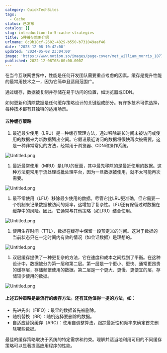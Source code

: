 ```yaml
---
category: QuickTechBites
tags:
  - Cache
status: 已发布
catalog: []
slug: introduction-to-5-cache-strategies
title: 5种缓存策略介绍
urlname: 8c9b18cf-2602-4829-b550-b731049aaf46
date: '2023-12-08 10:42:00'
updated: '2024-05-08 23:04:00'
image: 'https://www.notion.so/images/page-cover/met_william_morris_1877_willow.jpg'
published: 2022-12-08T08:00:00.000Z
---
```


在当今互联网世界中，性能是任何开发团队需要重点考虑的因素。缓存是提升性能的最常用技术之一，因为它简单且适用范围广。


通过缓存，数据被复制并存储在易于访问的位置，如浏览器或CDN。


如何更新和清除数据是任何缓存策略设计的关键组成部分。有许多技术可供选择，每种技术都有其独特的适用场景。


#### 五种缓存策略

1. 最近最少使用（LRU）是一种缓存管理方法，通过移除最长时间未被访问或使用的数据来为新数据腾出空间。它假设最近访问的数据将很快再次被需要。这是一种非常常见的方法，经常用于浏览器、CDN和操作系统。

![Untitled.png](https://prod-files-secure.s3.us-west-2.amazonaws.com/5d24fe63-e567-4804-86f9-9fdc62e13082/74494354-3dc7-4fc2-be3e-7e15913b3f24/Untitled.png?X-Amz-Algorithm=AWS4-HMAC-SHA256&X-Amz-Content-Sha256=UNSIGNED-PAYLOAD&X-Amz-Credential=ASIAZI2LB466QL3PG7WU%2F20250324%2Fus-west-2%2Fs3%2Faws4_request&X-Amz-Date=20250324T053921Z&X-Amz-Expires=3600&X-Amz-Security-Token=IQoJb3JpZ2luX2VjEIz%2F%2F%2F%2F%2F%2F%2F%2F%2F%2FwEaCXVzLXdlc3QtMiJHMEUCIQCr%2BztFropKhBY5fQR0LIH0fPR3WEXq%2FJnwfVTfY88B9gIgZ%2FfeJRGl0V6Jgr2Cn8Pvg%2B%2Fw%2BluM%2FkF6ygwa5oOsdpgqiAQI5f%2F%2F%2F%2F%2F%2F%2F%2F%2F%2FARAAGgw2Mzc0MjMxODM4MDUiDIYuNze4g44IN%2FNnaircA48iQ8JNXJdVVzGP38lePoAWILCc%2BNF%2BK%2FaMuF060908nHqUF%2B7vCO5Xhj9GopWOeATNSI%2BZ%2FD3UUdZOxc%2BvvK6GP8kwlPycVXCys4m9BLx70qi%2BDsRyjGnsU84u6s%2F2bBqvqc6GCS28E%2F8ji1fh4hRRWc%2Bv%2FK0TTtp1noHmgE6oNPzXdbl0juJkPYelBjcEZQKyC1N7Eo%2FFan%2F%2BOc1kg29TLZxz%2FzPUJJQEntq7iKtyjX2rq5OZG%2BQqv1eYrnumxtBTF5%2BCvm%2FEUyTvfdEX6pAUs1DS03Ikwd7M%2Fj%2BAxofyQi%2FCKPY6UcBI0qqSXKAWgnp2QAAc0iw1S6P9eRi52g6lkJaubCLULblnVrBm4O%2BbInIjfByuI7MUzOHNto6YHBWvo3i7i02f%2FlVDYecPM3%2FdqJyp72H162q5bgGuTJjWsHDaQPC4NkCmuomzwB%2FE2eFOtHSPJLk10JO6CmkafcnsebRdHNsBuV3e9PQDPahI9VCzqTNEZ9y5ZDAVKlDCLX1XlzEeaX%2B0YMrvhhhf94%2Fi1ED9fPkQPTWqtDG5vxJLFnXz%2BtXZIqIhVWC8iJy0PisWCftxhfEMaj5OXFTQyIQmi97O%2B11DqzYjfqY0sVY%2BSnkv7OHqIPRDE9cKMKS2g78GOqUB6c0Yw6sgPR5lroy6Z7DG6ZkBaoj0NyIM4N0f7KSbZ5wQF4i0y4u7hU3ji6%2BSXT96%2BcRPO1%2B%2BqfCjZUXT%2FuWGFwn7PEEg41BXmNjoNX1ptIzvlUqYTnshPQ3zh6qOyNOGlbjxzVFoHgwtmrYOuZciMj7f%2FDLIurLKgXjndCmF3D5A8j2UscN4rmmwlY8w68SvMJctGynuN4RCuqOB1eqcdBggaWsD&X-Amz-Signature=ddc60f3ac20b72a0842284a2e492852d72183f1f6301b1f90b603aca9c2b65d5&X-Amz-SignedHeaders=host&x-id=GetObject)

1. 最近最常使用（MRU）是LRU的反面，其中最先移除的是最近使用的数据。这种方法更常用于流处理或批处理平台，因为一旦数据被使用，就不太可能再次需要。

![Untitled.png](https://prod-files-secure.s3.us-west-2.amazonaws.com/5d24fe63-e567-4804-86f9-9fdc62e13082/9394e615-e149-4cd8-9a1b-e3c39cda8184/Untitled.png?X-Amz-Algorithm=AWS4-HMAC-SHA256&X-Amz-Content-Sha256=UNSIGNED-PAYLOAD&X-Amz-Credential=ASIAZI2LB466QL3PG7WU%2F20250324%2Fus-west-2%2Fs3%2Faws4_request&X-Amz-Date=20250324T053921Z&X-Amz-Expires=3600&X-Amz-Security-Token=IQoJb3JpZ2luX2VjEIz%2F%2F%2F%2F%2F%2F%2F%2F%2F%2FwEaCXVzLXdlc3QtMiJHMEUCIQCr%2BztFropKhBY5fQR0LIH0fPR3WEXq%2FJnwfVTfY88B9gIgZ%2FfeJRGl0V6Jgr2Cn8Pvg%2B%2Fw%2BluM%2FkF6ygwa5oOsdpgqiAQI5f%2F%2F%2F%2F%2F%2F%2F%2F%2F%2FARAAGgw2Mzc0MjMxODM4MDUiDIYuNze4g44IN%2FNnaircA48iQ8JNXJdVVzGP38lePoAWILCc%2BNF%2BK%2FaMuF060908nHqUF%2B7vCO5Xhj9GopWOeATNSI%2BZ%2FD3UUdZOxc%2BvvK6GP8kwlPycVXCys4m9BLx70qi%2BDsRyjGnsU84u6s%2F2bBqvqc6GCS28E%2F8ji1fh4hRRWc%2Bv%2FK0TTtp1noHmgE6oNPzXdbl0juJkPYelBjcEZQKyC1N7Eo%2FFan%2F%2BOc1kg29TLZxz%2FzPUJJQEntq7iKtyjX2rq5OZG%2BQqv1eYrnumxtBTF5%2BCvm%2FEUyTvfdEX6pAUs1DS03Ikwd7M%2Fj%2BAxofyQi%2FCKPY6UcBI0qqSXKAWgnp2QAAc0iw1S6P9eRi52g6lkJaubCLULblnVrBm4O%2BbInIjfByuI7MUzOHNto6YHBWvo3i7i02f%2FlVDYecPM3%2FdqJyp72H162q5bgGuTJjWsHDaQPC4NkCmuomzwB%2FE2eFOtHSPJLk10JO6CmkafcnsebRdHNsBuV3e9PQDPahI9VCzqTNEZ9y5ZDAVKlDCLX1XlzEeaX%2B0YMrvhhhf94%2Fi1ED9fPkQPTWqtDG5vxJLFnXz%2BtXZIqIhVWC8iJy0PisWCftxhfEMaj5OXFTQyIQmi97O%2B11DqzYjfqY0sVY%2BSnkv7OHqIPRDE9cKMKS2g78GOqUB6c0Yw6sgPR5lroy6Z7DG6ZkBaoj0NyIM4N0f7KSbZ5wQF4i0y4u7hU3ji6%2BSXT96%2BcRPO1%2B%2BqfCjZUXT%2FuWGFwn7PEEg41BXmNjoNX1ptIzvlUqYTnshPQ3zh6qOyNOGlbjxzVFoHgwtmrYOuZciMj7f%2FDLIurLKgXjndCmF3D5A8j2UscN4rmmwlY8w68SvMJctGynuN4RCuqOB1eqcdBggaWsD&X-Amz-Signature=cf8b2539fd288f715cabfe81e7868e89c642e93dc64d1ad8a028250454ee87ae&X-Amz-SignedHeaders=host&x-id=GetObject)

1. 最不常使用（LFU）移除最少使用的数据。尽管它比LRU更准确，但它需要一个机制来记录数据被访问的频率，这增加了复杂性。LFU还有保留过时数据在缓存中的风险。因此，它通常与其他策略（如LRU）结合使用。

![Untitled.png](https://prod-files-secure.s3.us-west-2.amazonaws.com/5d24fe63-e567-4804-86f9-9fdc62e13082/ff489bb8-941e-4617-b208-e17020ed7ada/Untitled.png?X-Amz-Algorithm=AWS4-HMAC-SHA256&X-Amz-Content-Sha256=UNSIGNED-PAYLOAD&X-Amz-Credential=ASIAZI2LB466QL3PG7WU%2F20250324%2Fus-west-2%2Fs3%2Faws4_request&X-Amz-Date=20250324T053921Z&X-Amz-Expires=3600&X-Amz-Security-Token=IQoJb3JpZ2luX2VjEIz%2F%2F%2F%2F%2F%2F%2F%2F%2F%2FwEaCXVzLXdlc3QtMiJHMEUCIQCr%2BztFropKhBY5fQR0LIH0fPR3WEXq%2FJnwfVTfY88B9gIgZ%2FfeJRGl0V6Jgr2Cn8Pvg%2B%2Fw%2BluM%2FkF6ygwa5oOsdpgqiAQI5f%2F%2F%2F%2F%2F%2F%2F%2F%2F%2FARAAGgw2Mzc0MjMxODM4MDUiDIYuNze4g44IN%2FNnaircA48iQ8JNXJdVVzGP38lePoAWILCc%2BNF%2BK%2FaMuF060908nHqUF%2B7vCO5Xhj9GopWOeATNSI%2BZ%2FD3UUdZOxc%2BvvK6GP8kwlPycVXCys4m9BLx70qi%2BDsRyjGnsU84u6s%2F2bBqvqc6GCS28E%2F8ji1fh4hRRWc%2Bv%2FK0TTtp1noHmgE6oNPzXdbl0juJkPYelBjcEZQKyC1N7Eo%2FFan%2F%2BOc1kg29TLZxz%2FzPUJJQEntq7iKtyjX2rq5OZG%2BQqv1eYrnumxtBTF5%2BCvm%2FEUyTvfdEX6pAUs1DS03Ikwd7M%2Fj%2BAxofyQi%2FCKPY6UcBI0qqSXKAWgnp2QAAc0iw1S6P9eRi52g6lkJaubCLULblnVrBm4O%2BbInIjfByuI7MUzOHNto6YHBWvo3i7i02f%2FlVDYecPM3%2FdqJyp72H162q5bgGuTJjWsHDaQPC4NkCmuomzwB%2FE2eFOtHSPJLk10JO6CmkafcnsebRdHNsBuV3e9PQDPahI9VCzqTNEZ9y5ZDAVKlDCLX1XlzEeaX%2B0YMrvhhhf94%2Fi1ED9fPkQPTWqtDG5vxJLFnXz%2BtXZIqIhVWC8iJy0PisWCftxhfEMaj5OXFTQyIQmi97O%2B11DqzYjfqY0sVY%2BSnkv7OHqIPRDE9cKMKS2g78GOqUB6c0Yw6sgPR5lroy6Z7DG6ZkBaoj0NyIM4N0f7KSbZ5wQF4i0y4u7hU3ji6%2BSXT96%2BcRPO1%2B%2BqfCjZUXT%2FuWGFwn7PEEg41BXmNjoNX1ptIzvlUqYTnshPQ3zh6qOyNOGlbjxzVFoHgwtmrYOuZciMj7f%2FDLIurLKgXjndCmF3D5A8j2UscN4rmmwlY8w68SvMJctGynuN4RCuqOB1eqcdBggaWsD&X-Amz-Signature=39b1d0958bf02e3ff3eaea01a0a7c52877361ddeb1ab8363d9d69d50cf5156d6&X-Amz-SignedHeaders=host&x-id=GetObject)

1. 使用生存时间（TTL），数据在缓存中保留一段预定义的时间。这对于数据的当前状态只在一定时间内有效的情况（如会话数据）是理想的。

![Untitled.png](https://prod-files-secure.s3.us-west-2.amazonaws.com/5d24fe63-e567-4804-86f9-9fdc62e13082/480ed8d3-f3c7-4a40-a9c6-4ca2e915c139/Untitled.png?X-Amz-Algorithm=AWS4-HMAC-SHA256&X-Amz-Content-Sha256=UNSIGNED-PAYLOAD&X-Amz-Credential=ASIAZI2LB466QL3PG7WU%2F20250324%2Fus-west-2%2Fs3%2Faws4_request&X-Amz-Date=20250324T053921Z&X-Amz-Expires=3600&X-Amz-Security-Token=IQoJb3JpZ2luX2VjEIz%2F%2F%2F%2F%2F%2F%2F%2F%2F%2FwEaCXVzLXdlc3QtMiJHMEUCIQCr%2BztFropKhBY5fQR0LIH0fPR3WEXq%2FJnwfVTfY88B9gIgZ%2FfeJRGl0V6Jgr2Cn8Pvg%2B%2Fw%2BluM%2FkF6ygwa5oOsdpgqiAQI5f%2F%2F%2F%2F%2F%2F%2F%2F%2F%2FARAAGgw2Mzc0MjMxODM4MDUiDIYuNze4g44IN%2FNnaircA48iQ8JNXJdVVzGP38lePoAWILCc%2BNF%2BK%2FaMuF060908nHqUF%2B7vCO5Xhj9GopWOeATNSI%2BZ%2FD3UUdZOxc%2BvvK6GP8kwlPycVXCys4m9BLx70qi%2BDsRyjGnsU84u6s%2F2bBqvqc6GCS28E%2F8ji1fh4hRRWc%2Bv%2FK0TTtp1noHmgE6oNPzXdbl0juJkPYelBjcEZQKyC1N7Eo%2FFan%2F%2BOc1kg29TLZxz%2FzPUJJQEntq7iKtyjX2rq5OZG%2BQqv1eYrnumxtBTF5%2BCvm%2FEUyTvfdEX6pAUs1DS03Ikwd7M%2Fj%2BAxofyQi%2FCKPY6UcBI0qqSXKAWgnp2QAAc0iw1S6P9eRi52g6lkJaubCLULblnVrBm4O%2BbInIjfByuI7MUzOHNto6YHBWvo3i7i02f%2FlVDYecPM3%2FdqJyp72H162q5bgGuTJjWsHDaQPC4NkCmuomzwB%2FE2eFOtHSPJLk10JO6CmkafcnsebRdHNsBuV3e9PQDPahI9VCzqTNEZ9y5ZDAVKlDCLX1XlzEeaX%2B0YMrvhhhf94%2Fi1ED9fPkQPTWqtDG5vxJLFnXz%2BtXZIqIhVWC8iJy0PisWCftxhfEMaj5OXFTQyIQmi97O%2B11DqzYjfqY0sVY%2BSnkv7OHqIPRDE9cKMKS2g78GOqUB6c0Yw6sgPR5lroy6Z7DG6ZkBaoj0NyIM4N0f7KSbZ5wQF4i0y4u7hU3ji6%2BSXT96%2BcRPO1%2B%2BqfCjZUXT%2FuWGFwn7PEEg41BXmNjoNX1ptIzvlUqYTnshPQ3zh6qOyNOGlbjxzVFoHgwtmrYOuZciMj7f%2FDLIurLKgXjndCmF3D5A8j2UscN4rmmwlY8w68SvMJctGynuN4RCuqOB1eqcdBggaWsD&X-Amz-Signature=3756b219eb7ecc2ee448e56fd9c31e465c98eae47150aa8f0f3dd404354ddc4b&X-Amz-SignedHeaders=host&x-id=GetObject)

1. 双层缓存提供了一种更复杂的方法，它在速度和成本之间找到了平衡。在这种设计中，数据被分为第一层和第二层。第一层是一个更小、更快、通常更昂贵的缓存层，存储频繁使用的数据。第二层是一个更大、更慢、更便宜的层，存储较少使用的数据。

![Untitled.png](https://prod-files-secure.s3.us-west-2.amazonaws.com/5d24fe63-e567-4804-86f9-9fdc62e13082/35e68090-275d-4707-9e9a-ce86f000e9eb/Untitled.png?X-Amz-Algorithm=AWS4-HMAC-SHA256&X-Amz-Content-Sha256=UNSIGNED-PAYLOAD&X-Amz-Credential=ASIAZI2LB466QL3PG7WU%2F20250324%2Fus-west-2%2Fs3%2Faws4_request&X-Amz-Date=20250324T053921Z&X-Amz-Expires=3600&X-Amz-Security-Token=IQoJb3JpZ2luX2VjEIz%2F%2F%2F%2F%2F%2F%2F%2F%2F%2FwEaCXVzLXdlc3QtMiJHMEUCIQCr%2BztFropKhBY5fQR0LIH0fPR3WEXq%2FJnwfVTfY88B9gIgZ%2FfeJRGl0V6Jgr2Cn8Pvg%2B%2Fw%2BluM%2FkF6ygwa5oOsdpgqiAQI5f%2F%2F%2F%2F%2F%2F%2F%2F%2F%2FARAAGgw2Mzc0MjMxODM4MDUiDIYuNze4g44IN%2FNnaircA48iQ8JNXJdVVzGP38lePoAWILCc%2BNF%2BK%2FaMuF060908nHqUF%2B7vCO5Xhj9GopWOeATNSI%2BZ%2FD3UUdZOxc%2BvvK6GP8kwlPycVXCys4m9BLx70qi%2BDsRyjGnsU84u6s%2F2bBqvqc6GCS28E%2F8ji1fh4hRRWc%2Bv%2FK0TTtp1noHmgE6oNPzXdbl0juJkPYelBjcEZQKyC1N7Eo%2FFan%2F%2BOc1kg29TLZxz%2FzPUJJQEntq7iKtyjX2rq5OZG%2BQqv1eYrnumxtBTF5%2BCvm%2FEUyTvfdEX6pAUs1DS03Ikwd7M%2Fj%2BAxofyQi%2FCKPY6UcBI0qqSXKAWgnp2QAAc0iw1S6P9eRi52g6lkJaubCLULblnVrBm4O%2BbInIjfByuI7MUzOHNto6YHBWvo3i7i02f%2FlVDYecPM3%2FdqJyp72H162q5bgGuTJjWsHDaQPC4NkCmuomzwB%2FE2eFOtHSPJLk10JO6CmkafcnsebRdHNsBuV3e9PQDPahI9VCzqTNEZ9y5ZDAVKlDCLX1XlzEeaX%2B0YMrvhhhf94%2Fi1ED9fPkQPTWqtDG5vxJLFnXz%2BtXZIqIhVWC8iJy0PisWCftxhfEMaj5OXFTQyIQmi97O%2B11DqzYjfqY0sVY%2BSnkv7OHqIPRDE9cKMKS2g78GOqUB6c0Yw6sgPR5lroy6Z7DG6ZkBaoj0NyIM4N0f7KSbZ5wQF4i0y4u7hU3ji6%2BSXT96%2BcRPO1%2B%2BqfCjZUXT%2FuWGFwn7PEEg41BXmNjoNX1ptIzvlUqYTnshPQ3zh6qOyNOGlbjxzVFoHgwtmrYOuZciMj7f%2FDLIurLKgXjndCmF3D5A8j2UscN4rmmwlY8w68SvMJctGynuN4RCuqOB1eqcdBggaWsD&X-Amz-Signature=7238e54cd2dfd240cf168faddbc7e96726a1c3f1f08fd956271936123aae5448&X-Amz-SignedHeaders=host&x-id=GetObject)


#### 上述五种策略是最流行的缓存方法。还有其他值得一提的方法，如：

- 先进先出（FIFO）：最早的数据首先被删除。
- 随机替换（RR）：随机选择要删除的数据。
- 自适应替换缓存（ARC）：使用自调整算法，跟踪最近性和频率来确定首先删除哪些数据。

最佳的缓存策略取决于系统的特定需求和约束。理解并适当地利用可用的不同缓存策略可以显著提高应用程序的性能。

